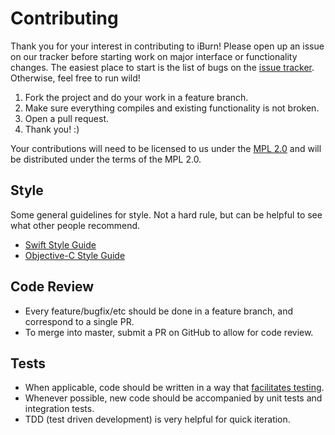 # Contributing

Thank you for your interest in contributing to iBurn! Please open up an issue on our tracker before starting work on major interface or functionality changes. The easiest place to start is the list of bugs on the [issue tracker](https://github.com/Burning-Man-Earth/iBurn-iOS/issues). Otherwise, feel free to run wild!

1. Fork the project and do your work in a feature branch.
2. Make sure everything compiles and existing functionality is not broken.
3. Open a pull request.
4. Thank you! :)

Your contributions will need to be licensed to us under the [MPL 2.0](https://www.mozilla.org/MPL/2.0/) and will be distributed under the terms of the MPL 2.0.

## Style

Some general guidelines for style. Not a hard rule, but can be helpful to see what other people recommend.

* [Swift Style Guide](https://github.com/github/swift-style-guide)
* [Objective-C Style Guide](https://github.com/github/objective-c-style-guide)

## Code Review

* Every feature/bugfix/etc should be done in a feature branch, and correspond to a single PR.
* To merge into master, submit a PR on GitHub to allow for code review.

## Tests

* When applicable, code should be written in a way that [facilitates testing](http://programmers.stackexchange.com/questions/153410/what-are-the-design-principles-that-promote-testable-code-designing-testable-c).
* Whenever possible, new code should be accompanied by unit tests and integration tests.
* TDD (test driven development) is very helpful for quick iteration.